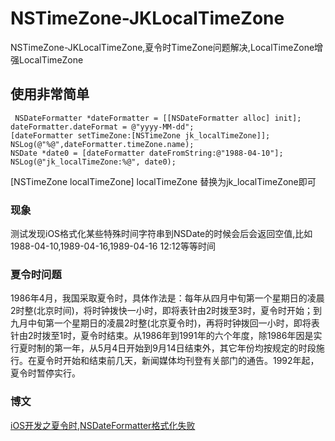 # NSTimeZone-JKLocalTimeZone
NSTimeZone-JKLocalTimeZone,夏令时TimeZone问题解决,LocalTimeZone增强LocalTimeZone

## 使用非常简单

```
 NSDateFormatter *dateFormatter = [[NSDateFormatter alloc] init];
dateFormatter.dateFormat = @"yyyy-MM-dd";
[dateFormatter setTimeZone:[NSTimeZone jk_localTimeZone]];
NSLog(@"%@",dateFormatter.timeZone.name);
NSDate *date0 = [dateFormatter dateFromString:@"1988-04-10"];
NSLog(@"jk_localTimeZone:%@", date0);
```

[NSTimeZone localTimeZone] localTimeZone 替换为jk_localTimeZone即可

###  现象
测试发现iOS格式化某些特殊时间字符串到NSDate的时候会后会返回空值,比如 1988-04-10,1989-04-16,1989-04-16 12:12等等时间
### 夏令时问题
1986年4月，我国采取夏令时，具体作法是：每年从四月中旬第一个星期日的凌晨2时整(北京时间)，将时钟拨快一小时，即将表针由2时拨至3时，夏令时开始；到九月中旬第一个星期日的凌晨2时整(北京夏令时)，再将时钟拨回一小时，即将表针由2时拨至1时，夏令时结束。从1986年到1991年的六个年度，除1986年因是实行夏时制的第一年，从5月4日开始到9月14日结束外，其它年份均按规定的时段施行。在夏令时开始和结束前几天，新闻媒体均刊登有关部门的通告。1992年起，夏令时暂停实行。

### 博文
[iOS开发之夏令时,NSDateFormatter格式化失败](http://www.skyfox.org/ios-formatter-daylight-saving-time.html) 
